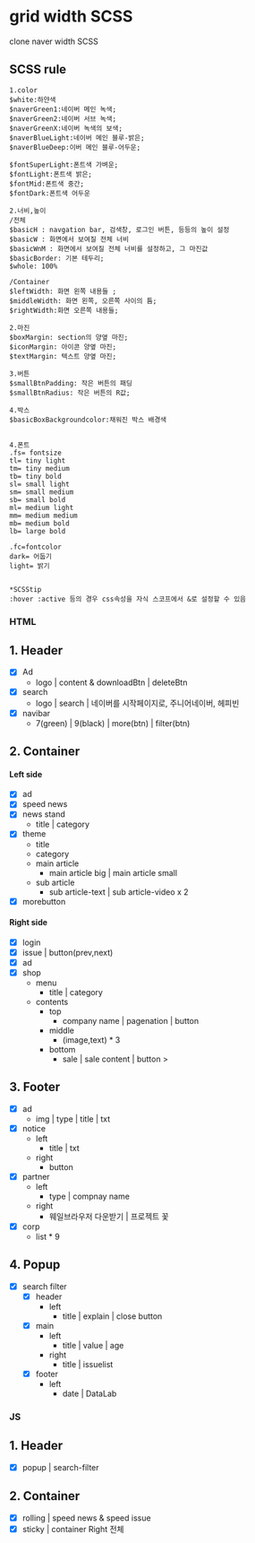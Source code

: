 # grid width SCSS
clone naver width SCSS

## SCSS rule
```
1.color
$white:하얀색
$naverGreen1:네이버 메인 녹색;
$naverGreen2:네이버 서브 녹색;
$naverGreenX:네이버 녹색의 보색;
$naverBlueLight:네이버 메인 블루-밝은;
$naverBlueDeep:이버 메인 블루-어두운;

$fontSuperLight:폰트색 가벼운;
$fontLight:폰트색 밝은;
$fontMid:폰트색 중간;
$fontDark:폰트색 어두운

2.너비,높이
/전체
$basicH : navgation bar, 검색창, 로그인 버튼, 등등의 높이 설정
$basicW : 화면에서 보여질 전체 너비 
$basicWnM : 화면에서 보여질 전체 너비를 설정하고, 그 마진값
$basicBorder: 기본 테두리;
$whole: 100%

/Container
$leftWidth: 화면 왼쪽 내용들 ;
$middleWidth: 화면 왼쪽, 오른쪽 사이의 틈;
$rightWidth:화면 오른쪽 내용들;

2.마진
$boxMargin: section의 양옆 마진;
$iconMargin: 아이콘 양옆 마진;
$textMargin: 텍스트 양옆 마진;

3.버튼
$smallBtnPadding: 작은 버튼의 패딩
$smallBtnRadius: 작은 버튼의 R값;

4.박스
$basicBoxBackgroundcolor:채워진 박스 배경색


4.폰트
.fs= fontsize
tl= tiny light
tm= tiny medium
tb= tiny bold
sl= small light
sm= small medium
sb= small bold
ml= medium light
mm= medium medium
mb= medium bold
lb= large bold

.fc=fontcolor
dark= 어둡기
light= 밝기


*SCSStip 
:hover :active 등의 경우 css속성을 자식 스코프에서 &로 설정할 수 있음
```

### HTML
## 1. Header 

- [x] Ad
   - logo | content & downloadBtn | deleteBtn
- [x] search
   - logo | search | 네이버를 시작페이지로, 주니어네이버, 헤피빈
- [x] navibar
  - 7(green) | 9(black) | more(btn) | filter(btn)


## 2. Container 

#### Left side

  - [x] ad
  - [x] speed news
  - [x] news stand 
       - title | category 
  - [x] theme
       - title
       - category
       - main article
         - main article big | main article small
       - sub article
           - sub article-text | sub article-video x 2
  - [x] morebutton

#### Right side
  - [x] login 
  - [x] issue | button(prev,next)
  - [x] ad
  - [x] shop
      - menu 
        - title | category 
      - contents
        - top
          - company name | pagenation | button 
        - middle
          - (image,text) * 3 
        - bottom
          - sale | sale content | button >

## 3. Footer 

  - [x] ad 
    - img | type | title | txt 
  - [x] notice
    - left
      - title | txt
    - right
      - button 
  - [x] partner
    - left
      - type | compnay name
    - right 
      - 웨일브라우저 다운받기 | 프로젝트 꽃 
  - [x] corp
    - list * 9

## 4. Popup

  - [x] search filter 
    - [x] header 
      - left
        - title | explain | close button
    - [x] main 
      - left
        - title | value | age  
      - right
        - title | issuelist
    - [x] footer 
      - left
        - date | DataLab


### JS

## 1. Header
  - [x] popup | search-filter 

## 2. Container 
  - [x] rolling | speed news & speed issue
  - [x] sticky  | container Right 전체

